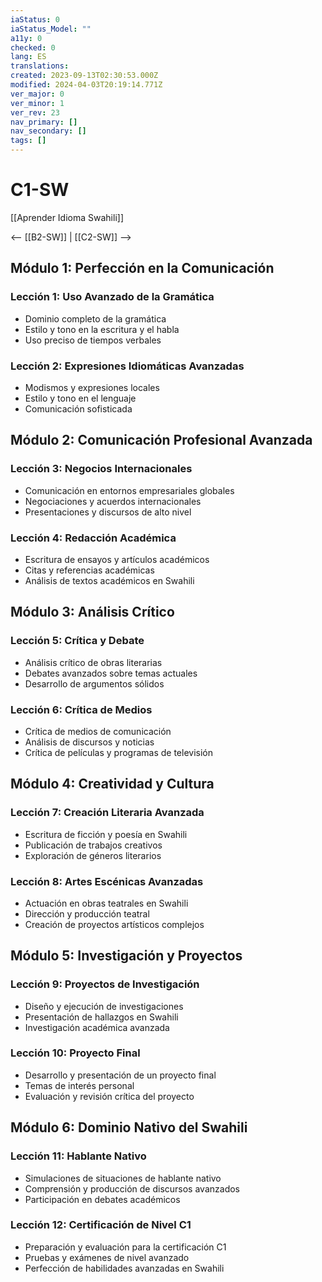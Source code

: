 ```yaml
---
iaStatus: 0
iaStatus_Model: ""
a11y: 0
checked: 0
lang: ES
translations: 
created: 2023-09-13T02:30:53.000Z
modified: 2024-04-03T20:19:14.771Z
ver_major: 0
ver_minor: 1
ver_rev: 23
nav_primary: []
nav_secondary: []
tags: []
---
```

# C1-SW

[[Aprender Idioma Swahili]]

<-- [[B2-SW]] | [[C2-SW]] -->

## Módulo 1: Perfección en la Comunicación

### Lección 1: Uso Avanzado de la Gramática

- Dominio completo de la gramática
- Estilo y tono en la escritura y el habla
- Uso preciso de tiempos verbales

### Lección 2: Expresiones Idiomáticas Avanzadas

- Modismos y expresiones locales
- Estilo y tono en el lenguaje
- Comunicación sofisticada

## Módulo 2: Comunicación Profesional Avanzada

### Lección 3: Negocios Internacionales
- Comunicación en entornos empresariales globales
- Negociaciones y acuerdos internacionales
- Presentaciones y discursos de alto nivel

### Lección 4: Redacción Académica

- Escritura de ensayos y artículos académicos
- Citas y referencias académicas
- Análisis de textos académicos en Swahili

## Módulo 3: Análisis Crítico

### Lección 5: Crítica y Debate

- Análisis crítico de obras literarias
- Debates avanzados sobre temas actuales
- Desarrollo de argumentos sólidos

### Lección 6: Crítica de Medios

- Crítica de medios de comunicación
- Análisis de discursos y noticias
- Crítica de películas y programas de televisión

## Módulo 4: Creatividad y Cultura

### Lección 7: Creación Literaria Avanzada

- Escritura de ficción y poesía en Swahili
- Publicación de trabajos creativos
- Exploración de géneros literarios

### Lección 8: Artes Escénicas Avanzadas

- Actuación en obras teatrales en Swahili
- Dirección y producción teatral
- Creación de proyectos artísticos complejos

## Módulo 5: Investigación y Proyectos

### Lección 9: Proyectos de Investigación

- Diseño y ejecución de investigaciones
- Presentación de hallazgos en Swahili
- Investigación académica avanzada

### Lección 10: Proyecto Final

- Desarrollo y presentación de un proyecto final
- Temas de interés personal
- Evaluación y revisión crítica del proyecto

## Módulo 6: Dominio Nativo del Swahili

### Lección 11: Hablante Nativo

- Simulaciones de situaciones de hablante nativo
- Comprensión y producción de discursos avanzados
- Participación en debates académicos

### Lección 12: Certificación de Nivel C1

- Preparación y evaluación para la certificación C1
- Pruebas y exámenes de nivel avanzado
- Perfección de habilidades avanzadas en Swahili

